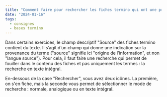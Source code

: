 ```yaml
---
title: "Comment faire pour rechercher les fiches termino qui ont une provenance particulière (par exemple qui viennent de l'UE ou de l’OMS) ?"
date: "2024-01-16"
tags:
  - consignes
  - bases termino
---
```


Dans certains exercices, le champ descriptif "Source" des fiches termino contient du texte. Il s’agit d’un champ qui donne une indication sur la provenance du terme ("source" signifie ici "origine de l’information", et non "langue source"). Pour cela, il faut faire une recherche qui permet de fouiller dans le contenu des fiches et pas uniquement les termes : la recherche en texte intégral.

En-dessous de la case "Rechercher", vous avez deux icônes. La première, on s'en fiche, mais la seconde vous permet de sélectionner le mode de recherche : normale, analogique ou en texte intégral.

